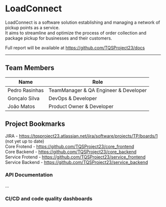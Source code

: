# LoadConnect

LoadConnect is a software solution establishing and managing a network of pickup points as a service.   
It aims to streamline and optimize the process of order collection and package pickup for businesses and their customers. 


Full report will be available at https://github.com/TQSProject23/docs

----

## Team Members

| Name  | Role         |
|-------|--------------|
| Pedro Rasinhas | TeamManager & QA Engineer & Developer |
| Gonçalo Silva | DevOps & Developer |
| João  Matos | Product Owner & Developer | 

## Project Bookmarks
JIRA - https://tqsproject23.atlassian.net/jira/software/projects/TP/boards/1  (not yet up to date)  
Core Frotend - https://github.com/TQSProject23/core_frontend  
Core Backend - https://github.com/TQSProject23/core_backend  
Service Frotend - https://github.com/TQSProject23/service_frontend  
Service Backend - https://github.com/TQSProject23/service_backend  

### API Documentation
...

### CI/CD and code quality dashboards
